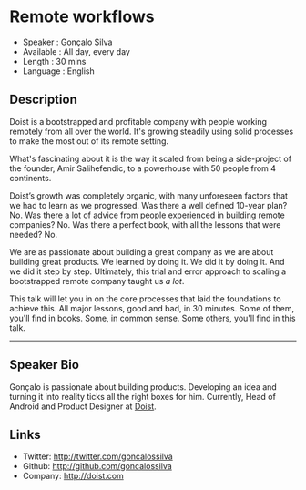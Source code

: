 Remote workflows
========================

* Speaker    : Gonçalo Silva
* Available  : All day, every day
* Length      : 30 mins
* Language : English



Description
-----------

Doist is a bootstrapped and profitable company with people working remotely from all over the world. It's growing steadily using solid processes to make the most out of its remote setting.

What's fascinating about it is the way it scaled from being a side-project of the founder, Amir Salihefendic, to a powerhouse with 50 people from 4 continents. 

Doist’s growth was completely organic, with many unforeseen factors that we had to learn as we progressed. Was there a well defined 10-year plan? No. Was there a lot of advice from people experienced in building remote companies? No. Was there a perfect book, with all the lessons that were needed? No.

We are as passionate about building a great company as we are about building great products. We learned by doing it. We did it by doing it. And we did it step by step. Ultimately, this trial and error approach to scaling a bootstrapped remote company taught us _a lot_.

This talk will let you in on the core processes that laid the foundations to achieve this. All major lessons, good and bad, in 30 minutes. Some of them, you'll find in books. Some, in common sense. Some others, you'll find in this talk.



---------------


Speaker Bio
-----------

Gonçalo is passionate about building products. Developing an idea and turning it into reality ticks all the right boxes for him. Currently, Head of Android and Product Designer at [Doist](http://doist.io).


Links
-----

* Twitter: http://twitter.com/goncalossilva
* Github: http://github.com/goncalossilva
* Company: http://doist.com